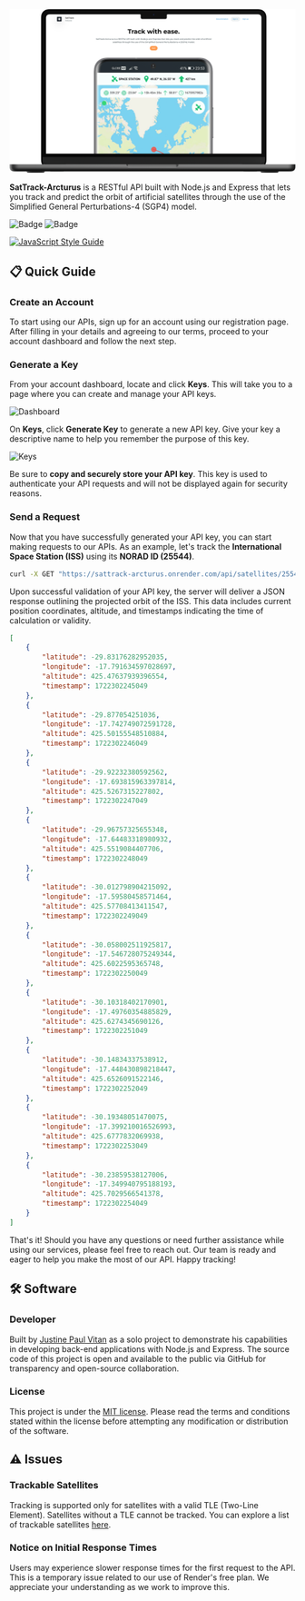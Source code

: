 ![SatTrack-Arcturus](https://github.com/jpvitan/sattrack-arcturus/blob/master/public/images/mockups/home.png)


**SatTrack-Arcturus** is a RESTful API built with Node.js and Express that lets you track and predict the orbit of artificial satellites through the use of the Simplified General Perturbations-4 (SGP4) model.


![Badge](https://img.shields.io/github/package-json/v/jpvitan/sattrack-arcturus)
![Badge](https://img.shields.io/github/license/jpvitan/sattrack-arcturus)


[![JavaScript Style Guide](https://cdn.rawgit.com/standard/standard/master/badge.svg)](https://github.com/standard/standard)


## 📋 Quick Guide


### Create an Account


To start using our APIs, sign up for an account using our registration page. After filling in your details and agreeing to our terms, proceed to your account dashboard and follow the next step.


### Generate a Key


From your account dashboard, locate and click **Keys**. This will take you to a page where you can create and manage your API keys.


![Dashboard](https://res.cloudinary.com/dhv9gcew6/image/upload/q_auto/v1721416012/sattrack-arcturus/screenshots/dashboard_rcqpok.png)


On **Keys**, click **Generate Key** to generate a new API key. Give your key a descriptive name to help you remember the purpose of this key.


![Keys](https://res.cloudinary.com/dhv9gcew6/image/upload/q_auto/v1721498698/sattrack-arcturus/screenshots/keys_movljm.png)


Be sure to **copy and securely store your API key**. This key is used to authenticate your API requests and will not be displayed again for security reasons.  


### Send a Request


Now that you have successfully generated your API key, you can start making requests to our APIs. As an example, let's track the **International Space Station (ISS)** using its **NORAD ID (25544)**.


```bash
curl -X GET "https://sattrack-arcturus.onrender.com/api/satellites/25544/orbit" -H "x-key: 65f4b4ac7ed8b0ee4708762d-82127ab2-5f7d-43ab-8bdb-1b5f6e7495c0"
```


Upon successful validation of your API key, the server will deliver a JSON response outlining the projected orbit of the ISS. This data includes current position coordinates, altitude, and timestamps indicating the time of calculation or validity.


```json
[
    {
        "latitude": -29.83176282952035,
        "longitude": -17.791634597028697,
        "altitude": 425.47637939396554,
        "timestamp": 1722302245049
    },
    {
        "latitude": -29.877054251036,
        "longitude": -17.742749072591728,
        "altitude": 425.50155548510884,
        "timestamp": 1722302246049
    },
    {
        "latitude": -29.92232380592562,
        "longitude": -17.693815963397814,
        "altitude": 425.5267315227802,
        "timestamp": 1722302247049
    },
    {
        "latitude": -29.96757325655348,
        "longitude": -17.64483318980932,
        "altitude": 425.5519084407706,
        "timestamp": 1722302248049
    },
    {
        "latitude": -30.012798904215092,
        "longitude": -17.59580458571464,
        "altitude": 425.57708413411547,
        "timestamp": 1722302249049
    },
    {
        "latitude": -30.058002511925817,
        "longitude": -17.546728075249344,
        "altitude": 425.6022595365748,
        "timestamp": 1722302250049
    },
    {
        "latitude": -30.10318402170901,
        "longitude": -17.49760354885829,
        "altitude": 425.6274345690126,
        "timestamp": 1722302251049
    },
    {
        "latitude": -30.14834337538912,
        "longitude": -17.448430898218447,
        "altitude": 425.6526091522146,
        "timestamp": 1722302252049
    },
    {
        "latitude": -30.19348051470075,
        "longitude": -17.399210016526993,
        "altitude": 425.6777832069938,
        "timestamp": 1722302253049
    },
    {
        "latitude": -30.23859538127006,
        "longitude": -17.349940795188193,
        "altitude": 425.7029566541378,
        "timestamp": 1722302254049
    }
]
```


That's it! Should you have any questions or need further assistance while using our services, please feel free to reach out. Our team is ready and eager to help you make the most of our API. Happy tracking!


## 🛠️ Software


### Developer


Built by [Justine Paul Vitan](https://jpvitan.com) as a solo project to demonstrate his capabilities in developing back-end applications with Node.js and Express. The source code of this project is open and available to the public via GitHub for transparency and open-source collaboration.


### License


This project is under the [MIT license](https://github.com/jpvitan/sattrack-arcturus/blob/master/LICENSE). Please read the terms and conditions stated within the license before attempting any modification or distribution of the software.


## ⚠️ Issues


### Trackable Satellites


Tracking is supported only for satellites with a valid TLE (Two-Line Element). Satellites without a TLE cannot be tracked. You can explore a list of trackable satellites [here](https://sattrack-arcturus.onrender.com/help/track).


### Notice on Initial Response Times


Users may experience slower response times for the first request to the API. This is a temporary issue related to our use of Render's free plan. We appreciate your understanding as we work to improve this.